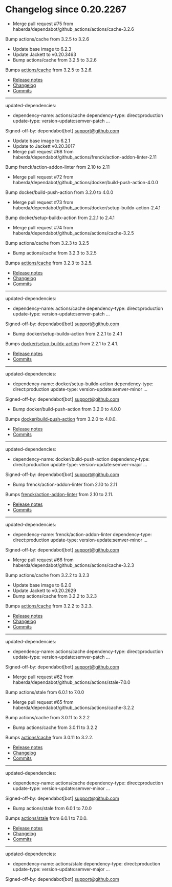 # Changelog since 0.20.2267
- Merge pull request #75 from haberda/dependabot/github_actions/actions/cache-3.2.6

Bump actions/cache from 3.2.5 to 3.2.6 
- Update base image to 6.2.3 
- Update Jackett to v0.20.3463 
- Bump actions/cache from 3.2.5 to 3.2.6

Bumps [actions/cache](https://github.com/actions/cache) from 3.2.5 to 3.2.6.
- [Release notes](https://github.com/actions/cache/releases)
- [Changelog](https://github.com/actions/cache/blob/main/RELEASES.md)
- [Commits](https://github.com/actions/cache/compare/v3.2.5...v3.2.6)

---
updated-dependencies:
- dependency-name: actions/cache
  dependency-type: direct:production
  update-type: version-update:semver-patch
...

Signed-off-by: dependabot[bot] <support@github.com> 
- Update base image to 6.2.1 
- Update to Jackett v0.20.3017 
- Merge pull request #68 from haberda/dependabot/github_actions/frenck/action-addon-linter-2.11

Bump frenck/action-addon-linter from 2.10 to 2.11 
- Merge pull request #72 from haberda/dependabot/github_actions/docker/build-push-action-4.0.0

Bump docker/build-push-action from 3.2.0 to 4.0.0 
- Merge pull request #73 from haberda/dependabot/github_actions/docker/setup-buildx-action-2.4.1

Bump docker/setup-buildx-action from 2.2.1 to 2.4.1 
- Merge pull request #74 from haberda/dependabot/github_actions/actions/cache-3.2.5

Bump actions/cache from 3.2.3 to 3.2.5 
- Bump actions/cache from 3.2.3 to 3.2.5

Bumps [actions/cache](https://github.com/actions/cache) from 3.2.3 to 3.2.5.
- [Release notes](https://github.com/actions/cache/releases)
- [Changelog](https://github.com/actions/cache/blob/main/RELEASES.md)
- [Commits](https://github.com/actions/cache/compare/v3.2.3...v3.2.5)

---
updated-dependencies:
- dependency-name: actions/cache
  dependency-type: direct:production
  update-type: version-update:semver-patch
...

Signed-off-by: dependabot[bot] <support@github.com> 
- Bump docker/setup-buildx-action from 2.2.1 to 2.4.1

Bumps [docker/setup-buildx-action](https://github.com/docker/setup-buildx-action) from 2.2.1 to 2.4.1.
- [Release notes](https://github.com/docker/setup-buildx-action/releases)
- [Commits](https://github.com/docker/setup-buildx-action/compare/v2.2.1...v2.4.1)

---
updated-dependencies:
- dependency-name: docker/setup-buildx-action
  dependency-type: direct:production
  update-type: version-update:semver-minor
...

Signed-off-by: dependabot[bot] <support@github.com> 
- Bump docker/build-push-action from 3.2.0 to 4.0.0

Bumps [docker/build-push-action](https://github.com/docker/build-push-action) from 3.2.0 to 4.0.0.
- [Release notes](https://github.com/docker/build-push-action/releases)
- [Commits](https://github.com/docker/build-push-action/compare/v3.2.0...v4.0.0)

---
updated-dependencies:
- dependency-name: docker/build-push-action
  dependency-type: direct:production
  update-type: version-update:semver-major
...

Signed-off-by: dependabot[bot] <support@github.com> 
- Bump frenck/action-addon-linter from 2.10 to 2.11

Bumps [frenck/action-addon-linter](https://github.com/frenck/action-addon-linter) from 2.10 to 2.11.
- [Release notes](https://github.com/frenck/action-addon-linter/releases)
- [Commits](https://github.com/frenck/action-addon-linter/compare/v2.10...v2.11)

---
updated-dependencies:
- dependency-name: frenck/action-addon-linter
  dependency-type: direct:production
  update-type: version-update:semver-minor
...

Signed-off-by: dependabot[bot] <support@github.com> 
- Merge pull request #66 from haberda/dependabot/github_actions/actions/cache-3.2.3

Bump actions/cache from 3.2.2 to 3.2.3 
- Update base image to 6.2.0 
- Update Jackett to v0.20.2629 
- Bump actions/cache from 3.2.2 to 3.2.3

Bumps [actions/cache](https://github.com/actions/cache) from 3.2.2 to 3.2.3.
- [Release notes](https://github.com/actions/cache/releases)
- [Changelog](https://github.com/actions/cache/blob/main/RELEASES.md)
- [Commits](https://github.com/actions/cache/compare/v3.2.2...v3.2.3)

---
updated-dependencies:
- dependency-name: actions/cache
  dependency-type: direct:production
  update-type: version-update:semver-patch
...

Signed-off-by: dependabot[bot] <support@github.com> 
- Merge pull request #62 from haberda/dependabot/github_actions/actions/stale-7.0.0

Bump actions/stale from 6.0.1 to 7.0.0 
- Merge pull request #65 from haberda/dependabot/github_actions/actions/cache-3.2.2

Bump actions/cache from 3.0.11 to 3.2.2 
- Bump actions/cache from 3.0.11 to 3.2.2

Bumps [actions/cache](https://github.com/actions/cache) from 3.0.11 to 3.2.2.
- [Release notes](https://github.com/actions/cache/releases)
- [Changelog](https://github.com/actions/cache/blob/main/RELEASES.md)
- [Commits](https://github.com/actions/cache/compare/v3.0.11...v3.2.2)

---
updated-dependencies:
- dependency-name: actions/cache
  dependency-type: direct:production
  update-type: version-update:semver-minor
...

Signed-off-by: dependabot[bot] <support@github.com> 
- Bump actions/stale from 6.0.1 to 7.0.0

Bumps [actions/stale](https://github.com/actions/stale) from 6.0.1 to 7.0.0.
- [Release notes](https://github.com/actions/stale/releases)
- [Changelog](https://github.com/actions/stale/blob/main/CHANGELOG.md)
- [Commits](https://github.com/actions/stale/compare/v6.0.1...v7.0.0)

---
updated-dependencies:
- dependency-name: actions/stale
  dependency-type: direct:production
  update-type: version-update:semver-major
...

Signed-off-by: dependabot[bot] <support@github.com> 
